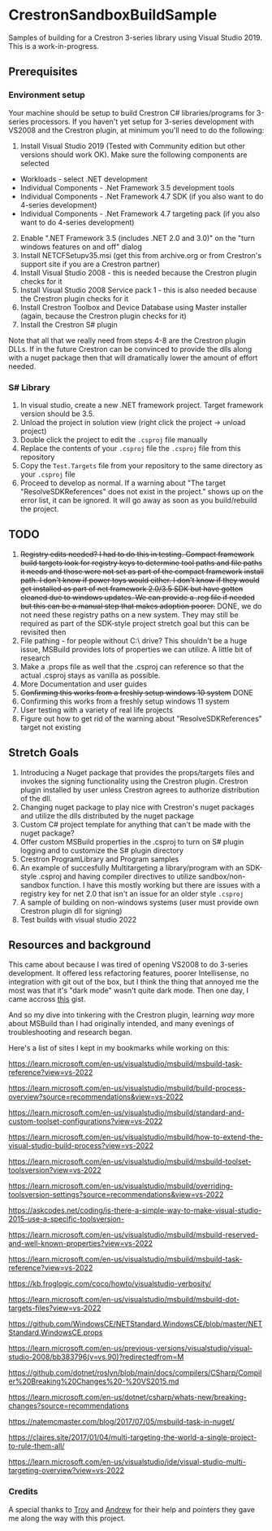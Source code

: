 # CrestronSandboxBuildSample

Samples of building for a Crestron 3-series library using Visual Studio 2019. This is a work-in-progress.

## Prerequisites

### Environment setup
Your machine should be setup to build Crestron C# libraries/programs for 3-series processors. If you haven't yet setup for 3-series development with VS2008 and the Crestron plugin, at minimum you'll need to do the following:

1) Install Visual Studio 2019 (Tested with Community edition but other versions should work OK). Make sure the following components are selected
* Workloads - select .NET development
* Individual Components - .Net Framework 3.5 development tools
* Individual Components - .Net Framework 4.7 SDK (if you also want to do 4-series development)
* Individual Components - .Net Framework 4.7 targeting pack (if you also want to do 4-series development)
2) Enable ".NET Framework 3.5 (includes .NET 2.0 and 3.0)" on the "turn windows features on and off" dialog
3) Install NETCFSetupv35.msi (get this from archive.org or from Crestron's support site if you are a Crestron partner)
4) Install Visual Studio 2008 - this is needed because the Crestron plugin checks for it
5) Install Visual Studio 2008 Service pack 1 - this is also needed because the Crestron plugin checks for it
6) Install Crestron Toolbox and Device Database using Master installer (again, because the Crestron plugin checks for it)
7) Install the Crestron S# plugin

Note that all that we really need from steps 4-8 are the Crestron plugin DLLs. If in the future Crestron can be convinced to provide the dlls along with a nuget package then that will dramatically lower the amount of effort needed.

### S# Library
1) In visual studio, create a new .NET framework project. Target framework version should be 3.5.
2) Unload the project in solution view (right click the project -> unload project)
3) Double click the project to edit the `.csproj` file manually
4) Replace the contents of your `.csproj` file the `.csproj` file from this repository
5) Copy the `Test.Targets` file from your repository to the same directory as your `.csproj` file
6) Proceed to develop as normal. If a warning about "The target "ResolveSDKReferences" does not exist in the project." shows up on the error list, it can be ignored. It will go away as soon as you build/rebuild the project.

## TODO

1) ~~Registry edits needed? I had to do this in testing. Compact framework build targets look for registry keys to determine tool paths and file paths it needs and those were not set as part of the compact framework install path. I don't know if power toys would either. I don't know if they would get installed as part of net framework 2.0/3.5 SDK but have gotten cleaned due to windows updates. We can provide a .reg file if needed but this can be a manual step that makes adoption poorer.~~ DONE, we do not need these registry paths on a new system. They may still be required as part of the SDK-style project stretch goal but this can be revisited then
2) File pathing - for people without C:\ drive? This shouldn't be a huge issue, MSBuild provides lots of properties we can utilize. A little bit of research
3) Make a .props file as well that the .csproj can reference so that the actual .csproj stays as vanilla as possible.
4) More Documentation and user guides
5) ~~Confirming this works from a freshly setup windows 10 system~~ DONE
6) Confirming this works from a freshly setup windows 11 system
7) User testing with a variety of real life projects
8) Figure out how to get rid of the warning about "ResolveSDKReferences" target not existing
  
## Stretch Goals

1) Introducing a Nuget package that provides the props/targets files and invokes the signing functionality using the Crestron plugin. Crestron plugin installed by user unless Crestron agrees to authorize distribution of the dll.
2) Changing nuget package to play nice with Crestron's nuget packages and utilize the dlls distributed by the nuget package
3) Custom C# project template for anything that can't be made with the nuget package?
4) Offer custom MSBuild properties in the .csproj to turn on S# plugin logging and to customize the S# plugin directory
4) Crestron ProgramLibrary and Program samples
5) An example of succesfully Multitargeting a library/program with an SDK-style .csproj and having compiler directives to utilize sandbox/non-sandbox function. I have this mostly working but there are issues with a registry key for net 2.0 that isn't an issue for an older style `.csproj`
6) A sample of building on non-windows systems (user must provide own Crestron plugin dll for signing)
7) Test builds with visual studio 2022

## Resources and background

This came about because I was tired of opening VS2008 to do 3-series development. It offered less refactoring features, poorer Intellisense, no integration with git out of the box, but I think the thing that annoyed me the most was that it's "dark mode" wasn't quite dark mode. Then one day, I came accross [this](https://gist.github.com/skarllot/4953ddb6e23d8a6f0816029c4155997a) gist.

And so my dive into tinkering with the Crestron plugin, learning *way* more about MSBuild than I had originally intended, and many evenings of troubleshooting and research began. 

Here's a list of sites I kept in my bookmarks while working on this:

https://learn.microsoft.com/en-us/visualstudio/msbuild/msbuild-task-reference?view=vs-2022

https://learn.microsoft.com/en-us/visualstudio/msbuild/build-process-overview?source=recommendations&view=vs-2022

https://learn.microsoft.com/en-us/visualstudio/msbuild/standard-and-custom-toolset-configurations?view=vs-2022

https://learn.microsoft.com/en-us/visualstudio/msbuild/how-to-extend-the-visual-studio-build-process?view=vs-2022

https://learn.microsoft.com/en-us/visualstudio/msbuild/msbuild-toolset-toolsversion?view=vs-2022

https://learn.microsoft.com/en-us/visualstudio/msbuild/overriding-toolsversion-settings?source=recommendations&view=vs-2022

https://askcodes.net/coding/is-there-a-simple-way-to-make-visual-studio-2015-use-a-specific-toolsversion-

https://learn.microsoft.com/en-us/visualstudio/msbuild/msbuild-reserved-and-well-known-properties?view=vs-2022

https://learn.microsoft.com/en-us/visualstudio/msbuild/msbuild-task-reference?view=vs-2022

https://kb.froglogic.com/coco/howto/visualstudio-verbosity/

https://learn.microsoft.com/en-us/visualstudio/msbuild/msbuild-dot-targets-files?view=vs-2022

https://github.com/WindowsCE/NETStandard.WindowsCE/blob/master/NETStandard.WindowsCE.props

https://learn.microsoft.com/en-us/previous-versions/visualstudio/visual-studio-2008/bb383796(v=vs.90)?redirectedfrom=M

https://github.com/dotnet/roslyn/blob/main/docs/compilers/CSharp/Compiler%20Breaking%20Changes%20-%20VS2015.md

https://learn.microsoft.com/en-us/dotnet/csharp/whats-new/breaking-changes?source=recommendations

https://natemcmaster.com/blog/2017/07/05/msbuild-task-in-nuget/

https://claires.site/2017/01/04/multi-targeting-the-world-a-single-project-to-rule-them-all/

https://learn.microsoft.com/en-us/visualstudio/ide/visual-studio-multi-targeting-overview?view=vs-2022

### Credits
 
A special thanks to [Troy](https://github.com/bitm0de) and [Andrew](https://github.com/andrew-welker) for their help and pointers they gave me along the way with this project.
